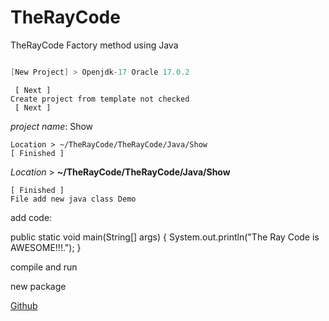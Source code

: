 # TheRayCode
TheRayCode Factory method using Java 

```java
```

```java
[New Project] > Openjdk-17 Oracle 17.0.2
```
```steps
 [ Next ]
Create project from template not checked
 [ Next ]
```
*project name*: Show

```steps
Location > ~/TheRayCode/TheRayCode/Java/Show
[ Finished ]
```
*Location* > **~/TheRayCode/TheRayCode/Java/Show**

```
[ Finished ]
File add new java class Demo
```

add code:

public static void main(String[] args) {
    System.out.println("The Ray Code is AWESOME!!!.");
}

compile and run

new package


[Github](https://www.TheRayCode.com)
